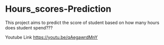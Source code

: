 ﻿# Hours_scores-Prediction

This project aims to predict the score of student based on how many hours does student spend???

Youtube Link
https://youtu.be/qAegawrdMnY
